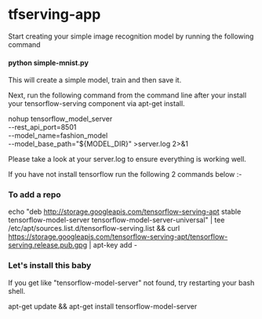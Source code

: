 # tfserving-app


Start creating your simple image recognition model by running the following command 

#### python simple-mnist.py

This will create a simple model, train and then save it. 

Next, run the following command from the command line after your install your tensorflow-serving component via apt-get install.

 nohup tensorflow_model_server \
  --rest_api_port=8501 \
  --model_name=fashion_model \
  --model_base_path="${MODEL_DIR}" >server.log 2>&1

 Please take a look at your server.log to ensure everything is working well. 

 


If you have not install tensorflow run the following 2 commands below :- 

### To add a repo 

echo "deb http://storage.googleapis.com/tensorflow-serving-apt stable tensorflow-model-server tensorflow-model-server-universal" | tee /etc/apt/sources.list.d/tensorflow-serving.list && curl https://storage.googleapis.com/tensorflow-serving-apt/tensorflow-serving.release.pub.gpg | apt-key add -


### Let's install this baby

If you get like "tensorflow-model-server" not found, try restarting your bash shell. 

apt-get update && apt-get install tensorflow-model-server

